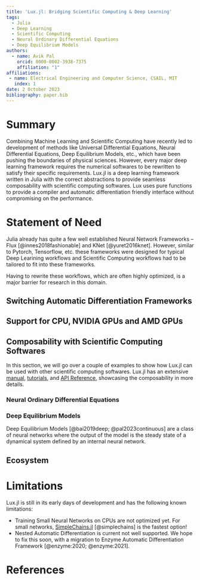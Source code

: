 ```yaml
---
title: 'Lux.jl: Bridging Scientific Computing & Deep Learning'
tags:
  - Julia
  - Deep Learning
  - Scientific Computing
  - Neural Ordinary Differential Equations
  - Deep Equilibrium Models
authors:
  - name: Avik Pal
    orcid: 0000-0002-3938-7375
    affiliation: "1"
affiliations:
 - name: Electrical Engineering and Computer Science, CSAIL, MIT
   index: 1
date: 2 October 2023
bibliography: paper.bib
---
```


# Summary

Combining Machine Learning and Scientific Computing have recently led to development of
methods like Universal Differential Equations, Neural Differential Equations, Deep Equilibrium Models, etc.,
which have been pushing the boundaries of physical sciences. However, every major deep learning
framework requires the numerical softwares to be rewritten to satisfy their specific requirements.
Lux.jl is a deep learning framework written in Julia with the correct abstractions to provide seamless
composability with scientific computing softwares. Lux uses pure functions to provide a
compiler and automatic differentiation friendly interface without compromising on the performance.

# Statement of Need

Julia already has quite a few well established Neural Network Frameworks –
Flux [@innes2018fashionable] and KNet [@yuret2016knet]. However, similar to Pytorch,
Tensorflow, etc. these frameworks were designed for typical Deep Learining workflows and
Scientific Computing workflows had to be tailored to fit into these frameworks.

Having to rewrite these workflows, which are often highly optimized, is a major barrier for
research in this domain.

## Switching Automatic Differentiation Frameworks

## Support for CPU, NVIDIA GPUs and AMD GPUs

## Composability with Scientific Computing Softwares

In this section, we will go over a couple of examples to show how Lux.jl can be used with
other scientific computing softwares. Lux.jl has an extensive
[manual](https://lux.csail.mit.edu/dev/manual/interface),
[tutorials](https://lux.csail.mit.edu/dev/tutorials/), and
[API Reference](https://lux.csail.mit.edu/dev/api/), showcasing the composability in more
details.

### Neural Ordinary Differential Equations

### Deep Equilibrium Models

Deep Equilibrium Models [@bai2019deep; @pal2023continuous] are a class of neural networks
where the output of the model is the steady state of a dynamical system defined by an
internal neural network.

## Ecosystem

# Limitations

Lux.jl is still in its early days of development and has the following known limitations:

* Training Small Neural Networks on CPUs are not optimized yet. For small networks,
  [SimpleChains.jl](https://github.com/PumasAI/SimpleChains.jl) [@simplechains] is the fastest option!
* Nested Automatic Differentiation is current not well supported. We hope to fix this soon,
  with a migration to Enzyme Automatic Differentiation Framework [@enzyme:2020; @enzyme:2021].

# References
